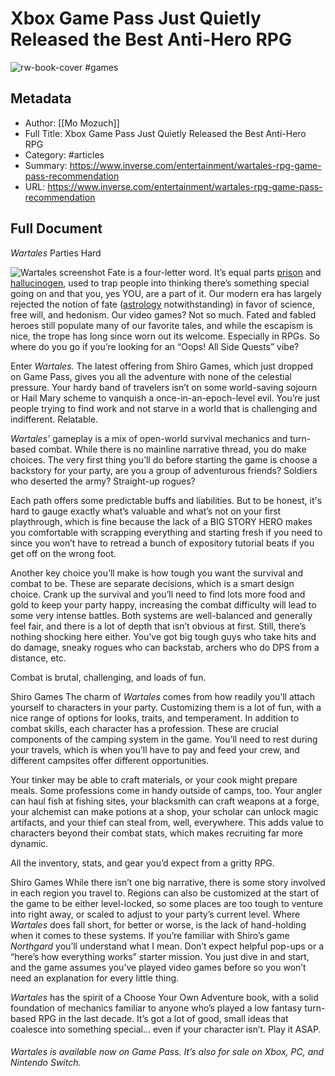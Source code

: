 # Xbox Game Pass Just Quietly Released the Best Anti-Hero RPG

![rw-book-cover](https://imgix.bustle.com/uploads/image/2023/11/2/1d62c1a9-4c29-4023-b3aa-7e7643c59b07-wartales-header.JPG?w=1200&h=630&fit=crop&crop=faces&fm=jpg)
#games
## Metadata
- Author: [[Mo Mozuch]]
- Full Title: Xbox Game Pass Just Quietly Released the Best Anti-Hero RPG
- Category: #articles
- Summary: https://www.inverse.com/entertainment/wartales-rpg-game-pass-recommendation
- URL: https://www.inverse.com/entertainment/wartales-rpg-game-pass-recommendation

## Full Document
*Wartales* Parties Hard

![Wartales screenshot](https://imgix.bustle.com/uploads/image/2023/11/2/1d62c1a9-4c29-4023-b3aa-7e7643c59b07-wartales-header.JPG?w=400&h=300&fit=crop&crop=faces&auto=format%2Ccompress)
Fate is a four-letter word. It’s equal parts [prison](https://www.inverse.com/article/39761-prisoner-dilemma-punishment-study-china) and [hallucinogen](https://www.inverse.com/health/psychedelics-may-beat-traditional-antidepressants-certain-populations), used to trap people into thinking there’s something special going on and that you, yes YOU, are a part of it. Our modern era has largely rejected the notion of fate ([astrology](https://www.inverse.com/article/36360-astrology-dating-advice-sign-matches-what-s-your-price-sugar-daddies) notwithstanding) in favor of science, free will, and hedonism. Our video games? Not so much. Fated and fabled heroes still populate many of our favorite tales, and while the escapism is nice, the trope has long since worn out its welcome. Especially in RPGs. So where do you go if you’re looking for an “Oops! All Side Quests” vibe?

Enter *Wartales.* The latest offering from Shiro Games, which just dropped on Game Pass, gives you all the adventure with none of the celestial pressure. Your hardy band of travelers isn’t on some world-saving sojourn or Hail Mary scheme to vanquish a once-in-an-epoch-level evil. You’re just people trying to find work and not starve in a world that is challenging and indifferent. Relatable.

*Wartales’* gameplay is a mix of open-world survival mechanics and turn-based combat. While there is no mainline narrative thread, you do make choices. The very first thing you’ll do before starting the game is choose a backstory for your party, are you a group of adventurous friends? Soldiers who deserted the army? Straight-up rogues?

Each path offers some predictable buffs and liabilities. But to be honest, it's hard to gauge exactly what’s valuable and what’s not on your first playthrough, which is fine because the lack of a BIG STORY HERO makes you comfortable with scrapping everything and starting fresh if you need to since you won’t have to retread a bunch of expository tutorial beats if you get off on the wrong foot.

Another key choice you’ll make is how tough you want the survival and combat to be. These are separate decisions, which is a smart design choice. Crank up the survival and you’ll need to find lots more food and gold to keep your party happy, increasing the combat difficulty will lead to some very intense battles. Both systems are well-balanced and generally feel fair, and there is a lot of depth that isn’t obvious at first. Still, there’s nothing shocking here either. You’ve got big tough guys who take hits and do damage, sneaky rogues who can backstab, archers who do DPS from a distance, etc.

Combat is brutal, challenging, and loads of fun. 

Shiro Games
The charm of *Wartales* comes from how readily you’ll attach yourself to characters in your party. Customizing them is a lot of fun, with a nice range of options for looks, traits, and temperament. In addition to combat skills, each character has a profession. These are crucial components of the camping system in the game. You’ll need to rest during your travels, which is when you’ll have to pay and feed your crew, and different campsites offer different opportunities.

Your tinker may be able to craft materials, or your cook might prepare meals. Some professions come in handy outside of camps, too. Your angler can haul fish at fishing sites, your blacksmith can craft weapons at a forge, your alchemist can make potions at a shop, your scholar can unlock magic artifacts, and your thief can steal from, well, everywhere. This adds value to characters beyond their combat stats, which makes recruiting far more dynamic.

All the inventory, stats, and gear you’d expect from a gritty RPG.

Shiro Games
While there isn’t one big narrative, there is some story involved in each region you travel to. Regions can also be customized at the start of the game to be either level-locked, so some places are too tough to venture into right away, or scaled to adjust to your party’s current level. Where *Wartales* does fall short, for better or worse, is the lack of hand-holding when it comes to these systems. If you’re familiar with Shiro’s game *Northgard* you’ll understand what I mean. Don’t expect helpful pop-ups or a “here’s how everything works” starter mission. You just dive in and start, and the game assumes you’ve played video games before so you won’t need an explanation for every little thing.

*Wartales* has the spirit of a Choose Your Own Adventure book, with a solid foundation of mechanics familiar to anyone who’s played a low fantasy turn-based RPG in the last decade. It’s got a lot of good, small ideas that coalesce into something special… even if your character isn’t. Play it ASAP.

###### *Wartales* is available now on Game Pass. It’s also for sale on Xbox, PC, and Nintendo Switch.
